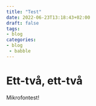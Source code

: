 ```yaml
---
title: "Test"
date: 2022-06-23T13:18:43+02:00
draft: false
tags:
- blog
categories:
- blog
 - babble
---
```


# Ett-två, ett-två

Mikrofontest!